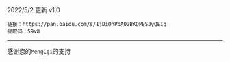 2022/5/2 更新 v1.0
```
链接：https://pan.baidu.com/s/1jDiOhPbAO2BKDPBSJyQEIg 
提取码：59v8
```
----
感谢您的`MengCgi`的支持
